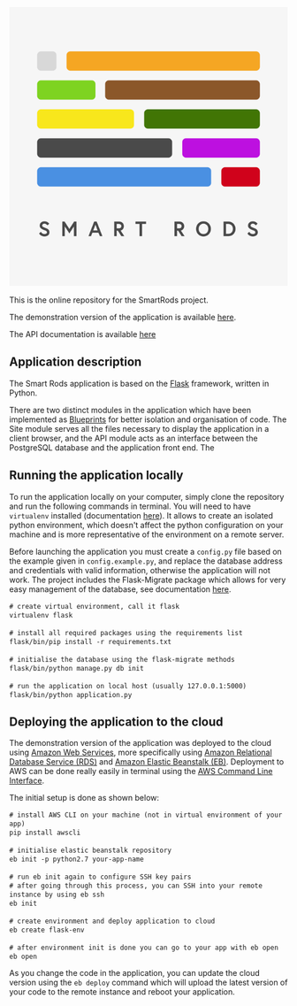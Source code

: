 ![## Smart Rods](./smartrods/static/img/login-logo.png) 



This is the online repository for the SmartRods project. 

The demonstration version of the application is available [here](http://app.smartrods.co.uk). 

The API documentation is available [here](http://pierreazalbert.github.io/smartrods)

## Application description

The Smart Rods application is based on the [Flask](http://flask.pocoo.org) framework, written in Python. 

There are two distinct modules in the application which have been implemented as [Blueprints](http://flask.pocoo.org/docs/0.12/blueprints/) for better isolation and organisation of code. The Site module serves all the files necessary to display the application in a client browser, and the API module acts as an interface between the PostgreSQL database and the application front end. The 


## Running the application locally

To run the application locally on your computer, simply clone the repository and run the following commands in terminal. You will need to have `virtualenv` installed (documentation [here](https://virtualenv.pypa.io/en/stable/)). It allows to create an isolated python environment, which doesn't affect the python configuration on your machine and is more representative of the environment on a remote server.

Before launching the application you must create a `config.py` file based on the example given in `config.example.py`, and replace the database address and credentials with valid information, otherwise the application will not work. The project includes the Flask-Migrate package which allows for very easy management of the database, see documentation [here](https://github.com/miguelgrinberg/flask-migrate/).


```
# create virtual environment, call it flask
virtualenv flask

# install all required packages using the requirements list
flask/bin/pip install -r requirements.txt

# initialise the database using the flask-migrate methods
flask/bin/python manage.py db init

# run the application on local host (usually 127.0.0.1:5000)
flask/bin/python application.py
```

## Deploying the application to the cloud

The demonstration version of the application was deployed to the cloud using [Amazon Web Services](https://aws.amazon.com), more specifically using [Amazon Relational Database Service (RDS)](https://aws.amazon.com/rds/?nc2=h_m1) and [Amazon Elastic Beanstalk (EB)](https://aws.amazon.com/elasticbeanstalk/?nc2=h_m1). Deployment to AWS can be done really easily in terminal using the [AWS Command Line Interface](https://aws.amazon.com/cli/).

The initial setup is done as shown below:

```
# install AWS CLI on your machine (not in virtual environment of your app)
pip install awscli

# initialise elastic beanstalk repository
eb init -p python2.7 your-app-name

# run eb init again to configure SSH key pairs
# after going through this process, you can SSH into your remote instance by using eb ssh
eb init 

# create environment and deploy application to cloud
eb create flask-env

# after environment init is done you can go to your app with eb open
eb open
```

As you change the code in the application, you can update the cloud version using the `eb deploy` command which will upload the latest version of your code to the remote instance and reboot your application.
